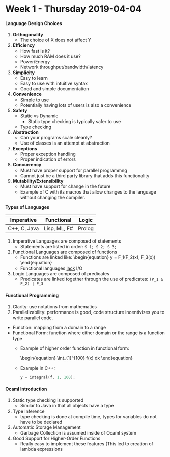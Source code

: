 # Week 1 - Thursday 2019-04-04

#### Language Design Choices

1. **Orthogonality**
    * The choice of X does not affect Y
2. **Efficiency**
    * How fast is it?
    * How  much RAM does it use?
    * Power/Energy
    * Network throughput/bandwidth/latency
3. **Simplicity**
    * Easy to learn
    * Easy to use with intuitive syntax
    * Good and simple documentation
4. **Convenience**
    * Simple to use 
    * Potentially having lots of users is also a convenience
5. **Safety**
    * Static vs Dynamic
       * Static type checking is typically safer to use 
    * Type checking
6. **Abstraction**
    * Can your programs scale cleanly?
    * Use of classes is an attempt at abstraction
7. **Exceptions**
    * Proper exception handling
    * Proper indication of errors 
8. **Concurrency**
    * Must have proper support for parallel programmng 
    * Cannot just be a third party library that adds this functionality 
9. **Mutability/Extensibility**
    * Must have support for change in the future
    * Example of C with its macros that allow changes to the language without changing the compiler.


**Types of Languages**

| Imperative    | Functional    | Logic         |
| ------------- |:-------------:|:-------------:|
| C++, C, Java  | Lisp, ML, F#  | Prolog        |

1. Imperative Languages are composed of statements
    * Statements are listed in order: `S_1; S_2; S_3;`
2. Functional Languages are composed of functions
    * Functions are linked like:
        \begin{equation}
        y = F_1(F_2(x), F_3(x))
        \end{equation}
    * Functional languages <u>lack</u> I/O 
3. Logic Languages are composed of predicates
    * Predicates are linked together through the use of predicates:
        `(P_1 & P_2) | P_3` 

#### Functional Programming

1. Clarity: use notations from mathematics 
2. Parallelizability: performance is good, code structure incentivizes you to write parallel code.

* Function: mapping from a domain to a range
* Functional Form: function where either domain or the range is a function type 
    * Example of higher order function in functional form:

        \begin{equation}
        \int_{1}^{100} f(x) dx
        \end{equation}
    * Example in C++:

        ```cpp
        y = integral(f, 1, 100);
        ```

#### Ocaml Introduction

1. Static type checking is supported
    * Similar to Java in that all objects have a type 
2. Type Inference
    * type checking is done at compile time, types for variables 
        do not have to be declared
3. Automatic Storage Management
    * Garbage Collection is assumed inside of Ocaml system 
4. Good Support for Higher-Order Functions 
    * Really easy to implement these features (This led to creation of lambda expressions 


